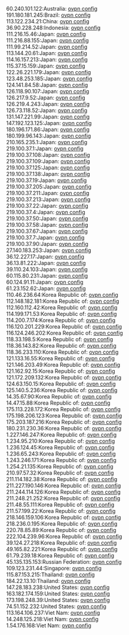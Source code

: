 60.240.101.122:Australia: [ovpn config](vpn/60_240_101_122.ovpn)  
191.180.181.245:Brazil: [ovpn config](vpn/191_180_181_245.ovpn)  
113.122.234.21:China: [ovpn config](vpn/113_122_234_21.ovpn)  
36.90.228.248:Indonesia: [ovpn config](vpn/36_90_228_248.ovpn)  
111.216.15.46:Japan: [ovpn config](vpn/111_216_15_46.ovpn)  
111.216.88.155:Japan: [ovpn config](vpn/111_216_88_155.ovpn)  
111.99.214.52:Japan: [ovpn config](vpn/111_99_214_52.ovpn)  
113.144.20.61:Japan: [ovpn config](vpn/113_144_20_61.ovpn)  
114.16.157.213:Japan: [ovpn config](vpn/114_16_157_213.ovpn)  
115.37.15.159:Japan: [ovpn config](vpn/115_37_15_159.ovpn)  
122.26.221.179:Japan: [ovpn config](vpn/122_26_221_179.ovpn)  
123.48.253.185:Japan: [ovpn config](vpn/123_48_253_185.ovpn)  
124.141.84.58:Japan: [ovpn config](vpn/124_141_84_58.ovpn)  
126.118.90.107:Japan: [ovpn config](vpn/126_118_90_107.ovpn)  
126.217.9.52:Japan: [ovpn config](vpn/126_217_9_52.ovpn)  
126.219.4.243:Japan: [ovpn config](vpn/126_219_4_243.ovpn)  
126.73.118.52:Japan: [ovpn config](vpn/126_73_118_52.ovpn)  
131.147.221.99:Japan: [ovpn config](vpn/131_147_221_99.ovpn)  
147.192.123.125:Japan: [ovpn config](vpn/147_192_123_125.ovpn)  
180.196.171.86:Japan: [ovpn config](vpn/180_196_171_86.ovpn)  
180.199.96.143:Japan: [ovpn config](vpn/180_199_96_143.ovpn)  
210.165.235.1:Japan: [ovpn config](vpn/210_165_235_1.ovpn)  
219.100.37.1:Japan: [ovpn config](vpn/219_100_37_1.ovpn)  
219.100.37.108:Japan: [ovpn config](vpn/219_100_37_108.ovpn)  
219.100.37.109:Japan: [ovpn config](vpn/219_100_37_109.ovpn)  
219.100.37.125:Japan: [ovpn config](vpn/219_100_37_125.ovpn)  
219.100.37.138:Japan: [ovpn config](vpn/219_100_37_138.ovpn)  
219.100.37.19:Japan: [ovpn config](vpn/219_100_37_19.ovpn)  
219.100.37.205:Japan: [ovpn config](vpn/219_100_37_205.ovpn)  
219.100.37.211:Japan: [ovpn config](vpn/219_100_37_211.ovpn)  
219.100.37.213:Japan: [ovpn config](vpn/219_100_37_213.ovpn)  
219.100.37.22:Japan: [ovpn config](vpn/219_100_37_22.ovpn)  
219.100.37.4:Japan: [ovpn config](vpn/219_100_37_4.ovpn)  
219.100.37.50:Japan: [ovpn config](vpn/219_100_37_50.ovpn)  
219.100.37.58:Japan: [ovpn config](vpn/219_100_37_58.ovpn)  
219.100.37.67:Japan: [ovpn config](vpn/219_100_37_67.ovpn)  
219.100.37.7:Japan: [ovpn config](vpn/219_100_37_7.ovpn)  
219.100.37.90:Japan: [ovpn config](vpn/219_100_37_90.ovpn)  
27.140.183.253:Japan: [ovpn config](vpn/27_140_183_253.ovpn)  
36.12.227.17:Japan: [ovpn config](vpn/36_12_227_17.ovpn)  
36.13.81.222:Japan: [ovpn config](vpn/36_13_81_222.ovpn)  
39.110.24.103:Japan: [ovpn config](vpn/39_110_24_103.ovpn)  
60.115.80.231:Japan: [ovpn config](vpn/60_115_80_231.ovpn)  
60.124.91.11:Japan: [ovpn config](vpn/60_124_91_11.ovpn)  
61.23.152.62:Japan: [ovpn config](vpn/61_23_152_62.ovpn)  
110.46.236.64:Korea Republic of: [ovpn config](vpn/110_46_236_64.ovpn)  
112.148.182.181:Korea Republic of: [ovpn config](vpn/112_148_182_181.ovpn)  
112.160.112.42:Korea Republic of: [ovpn config](vpn/112_160_112_42.ovpn)  
114.199.171.53:Korea Republic of: [ovpn config](vpn/114_199_171_53.ovpn)  
114.200.7.174:Korea Republic of: [ovpn config](vpn/114_200_7_174.ovpn)  
116.120.201.229:Korea Republic of: [ovpn config](vpn/116_120_201_229.ovpn)  
116.124.246.202:Korea Republic of: [ovpn config](vpn/116_124_246_202.ovpn)  
118.33.198.5:Korea Republic of: [ovpn config](vpn/118_33_198_5.ovpn)  
118.36.143.82:Korea Republic of: [ovpn config](vpn/118_36_143_82.ovpn)  
118.36.233.110:Korea Republic of: [ovpn config](vpn/118_36_233_110.ovpn)  
121.133.16.55:Korea Republic of: [ovpn config](vpn/121_133_16_55.ovpn)  
121.146.203.49:Korea Republic of: [ovpn config](vpn/121_146_203_49.ovpn)  
121.162.92.15:Korea Republic of: [ovpn config](vpn/121_162_92_15.ovpn)  
121.172.209.132:Korea Republic of: [ovpn config](vpn/121_172_209_132.ovpn)  
124.63.150.15:Korea Republic of: [ovpn config](vpn/124_63_150_15.ovpn)  
125.140.5.236:Korea Republic of: [ovpn config](vpn/125_140_5_236.ovpn)  
14.35.67.90:Korea Republic of: [ovpn config](vpn/14_35_67_90.ovpn)  
14.47.15.88:Korea Republic of: [ovpn config](vpn/14_47_15_88.ovpn)  
175.113.228.172:Korea Republic of: [ovpn config](vpn/175_113_228_172.ovpn)  
175.198.206.123:Korea Republic of: [ovpn config](vpn/175_198_206_123.ovpn)  
175.203.187.216:Korea Republic of: [ovpn config](vpn/175_203_187_216.ovpn)  
180.231.230.36:Korea Republic of: [ovpn config](vpn/180_231_230_36.ovpn)  
1.227.146.247:Korea Republic of: [ovpn config](vpn/1_227_146_247.ovpn)  
1.234.95.210:Korea Republic of: [ovpn config](vpn/1_234_95_210.ovpn)  
1.236.124.45:Korea Republic of: [ovpn config](vpn/1_236_124_45.ovpn)  
1.236.65.243:Korea Republic of: [ovpn config](vpn/1_236_65_243.ovpn)  
1.243.246.171:Korea Republic of: [ovpn config](vpn/1_243_246_171.ovpn)  
1.254.21.135:Korea Republic of: [ovpn config](vpn/1_254_21_135.ovpn)  
210.97.57.32:Korea Republic of: [ovpn config](vpn/210_97_57_32.ovpn)  
211.114.182.38:Korea Republic of: [ovpn config](vpn/211_114_182_38.ovpn)  
211.227.190.146:Korea Republic of: [ovpn config](vpn/211_227_190_146.ovpn)  
211.244.114.126:Korea Republic of: [ovpn config](vpn/211_244_114_126.ovpn)  
211.248.21.252:Korea Republic of: [ovpn config](vpn/211_248_21_252.ovpn)  
211.48.55.111:Korea Republic of: [ovpn config](vpn/211_48_55_111.ovpn)  
211.57.199.22:Korea Republic of: [ovpn config](vpn/211_57_199_22.ovpn)  
218.146.159.106:Korea Republic of: [ovpn config](vpn/218_146_159_106.ovpn)  
218.236.0.195:Korea Republic of: [ovpn config](vpn/218_236_0_195.ovpn)  
220.78.85.89:Korea Republic of: [ovpn config](vpn/220_78_85_89.ovpn)  
222.104.239.96:Korea Republic of: [ovpn config](vpn/222_104_239_96.ovpn)  
39.124.27.218:Korea Republic of: [ovpn config](vpn/39_124_27_218.ovpn)  
49.165.82.221:Korea Republic of: [ovpn config](vpn/49_165_82_221.ovpn)  
61.79.239.18:Korea Republic of: [ovpn config](vpn/61_79_239_18.ovpn)  
45.135.135.153:Russian Federation: [ovpn config](vpn/45_135_135_153.ovpn)  
109.123.231.44:Singapore: [ovpn config](vpn/109_123_231_44.ovpn)  
115.87.153.215:Thailand: [ovpn config](vpn/115_87_153_215.ovpn)  
184.22.13.10:Thailand: [ovpn config](vpn/184_22_13_10.ovpn)  
147.28.183.238:United States: [ovpn config](vpn/147_28_183_238.ovpn)  
163.182.174.159:United States: [ovpn config](vpn/163_182_174_159.ovpn)  
173.198.248.39:United States: [ovpn config](vpn/173_198_248_39.ovpn)  
74.51.152.232:United States: [ovpn config](vpn/74_51_152_232.ovpn)  
113.164.106.237:Viet Nam: [ovpn config](vpn/113_164_106_237.ovpn)  
14.248.125.218:Viet Nam: [ovpn config](vpn/14_248_125_218.ovpn)  
1.54.176.168:Viet Nam: [ovpn config](vpn/1_54_176_168.ovpn)  
